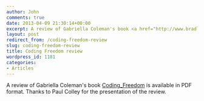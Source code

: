 ```yaml
---
author: John
comments: true
date: 2013-04-09 21:30:14+00:00
excerpt: A review of Gabriella Coleman's book <a href="http://www.bradlug.co.uk/blog/2013/04/09/files/Coding_Freedom.pdf"><cite>Coding Freedom</cite></a> is available in PDF format.
layout: post
redirect_from: /coding-freedom-review
slug: coding-freedom-review
title: Coding Freedom review
wordpress_id: 1181
categories:
- Articles
---
```


A review of Gabriella Coleman's book [Coding_Freedom](http://www.bradlug.co.uk/blog/2013/04/09/files/Coding_Freedom.pdf) is available in PDF format. Thanks to Paul Colley for the presentation of the review.

